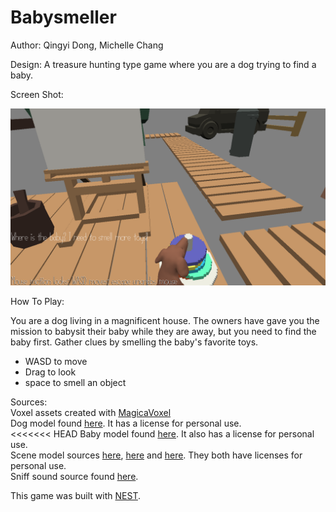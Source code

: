 # Babysmeller

Author: Qingyi Dong, Michelle Chang

Design: A treasure hunting type game where you are a dog trying to find a baby.

Screen Shot:

![Screen Shot](screenshot.png)

How To Play:

You are a dog living in a magnificent house. The owners have gave you the mission to babysit their baby while they are 
away, but you need to find the baby first. Gather clues by smelling the baby's favorite toys. <br />
- WASD to move
- Drag to look
- space to smell an object

Sources: <br />
Voxel assets created with [MagicaVoxel](https://ephtracy.github.io/) <br />
Dog model found [here](https://free3d.com/3d-model/farm-dog-v2--499533.html). It has a license for personal use. <br />
<<<<<<< HEAD
Baby model found [here](https://free3d.com/3d-model/crawlingbaby-v1--407140.html). It also has a license for personal use. <br />
Scene model sources [here](https://sketchfab.com/3d-models/art-room-0dd281b876ca44469109a2ccbf35ac5c), [here](https://kenney.nl/assets/nature-kit) and [here](https://kenney.nl/assets/furniture-kit). They both have licenses for personal use. <br />
Sniff sound source found [here](http://soundbible.com/958-Sniff-Short.html). <br />

This game was built with [NEST](NEST.md).

